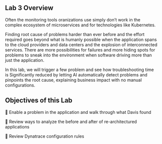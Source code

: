 ## Lab 3 Overview

Often the monitoring tools oranizations use simply don’t work in the complex ecosystem of microservices and for technologies like Kubernetes.

Finding root cause of problems harder than ever before and the effort required goes beyond what is humanly possible when the application spans to the cloud providers and data centers and the explosion of interconnected services. There are more possibilities for failures and more hiding spots for problems to sneak into the environment when software driving more than just the application.

In this lab, we will trigger a few problem and see how troubleshooting time is Significantly reduced by letting AI automatically detect problems and pinpoints the root cause, explaining business impact with no manual configurations.

## Objectives of this Lab

🔷 Enable a problem in the application and walk through what Davis found

🔷 Review ways to analyze the before and after of re-architectured applications

🔷 Review Dynatrace configuration rules
